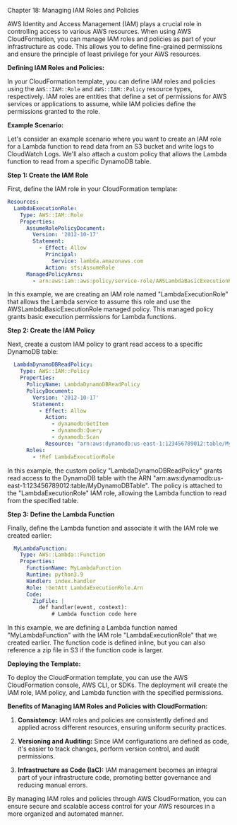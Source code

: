 Chapter 18: Managing IAM Roles and Policies

AWS Identity and Access Management (IAM) plays a crucial role in controlling access to various AWS resources. When using AWS CloudFormation, you can manage IAM roles and policies as part of your infrastructure as code. This allows you to define fine-grained permissions and ensure the principle of least privilege for your AWS resources.

**Defining IAM Roles and Policies:**

In your CloudFormation template, you can define IAM roles and policies using the `AWS::IAM::Role` and `AWS::IAM::Policy` resource types, respectively. IAM roles are entities that define a set of permissions for AWS services or applications to assume, while IAM policies define the permissions granted to the role.

**Example Scenario:**

Let's consider an example scenario where you want to create an IAM role for a Lambda function to read data from an S3 bucket and write logs to CloudWatch Logs. We'll also attach a custom policy that allows the Lambda function to read from a specific DynamoDB table.

**Step 1: Create the IAM Role**

First, define the IAM role in your CloudFormation template:

```yaml
Resources:
  LambdaExecutionRole:
    Type: AWS::IAM::Role
    Properties:
      AssumeRolePolicyDocument:
        Version: '2012-10-17'
        Statement:
          - Effect: Allow
            Principal:
              Service: lambda.amazonaws.com
            Action: sts:AssumeRole
      ManagedPolicyArns:
        - arn:aws:iam::aws:policy/service-role/AWSLambdaBasicExecutionRole
```

In this example, we are creating an IAM role named "LambdaExecutionRole" that allows the Lambda service to assume this role and use the AWSLambdaBasicExecutionRole managed policy. This managed policy grants basic execution permissions for Lambda functions.

**Step 2: Create the IAM Policy**

Next, create a custom IAM policy to grant read access to a specific DynamoDB table:

```yaml
  LambdaDynamoDBReadPolicy:
    Type: AWS::IAM::Policy
    Properties:
      PolicyName: LambdaDynamoDBReadPolicy
      PolicyDocument:
        Version: '2012-10-17'
        Statement:
          - Effect: Allow
            Action:
              - dynamodb:GetItem
              - dynamodb:Query
              - dynamodb:Scan
            Resource: "arn:aws:dynamodb:us-east-1:123456789012:table/MyDynamoDBTable"
      Roles:
        - !Ref LambdaExecutionRole
```

In this example, the custom policy "LambdaDynamoDBReadPolicy" grants read access to the DynamoDB table with the ARN "arn:aws:dynamodb:us-east-1:123456789012:table/MyDynamoDBTable". The policy is attached to the "LambdaExecutionRole" IAM role, allowing the Lambda function to read from the specified table.

**Step 3: Define the Lambda Function**

Finally, define the Lambda function and associate it with the IAM role we created earlier:

```yaml
  MyLambdaFunction:
    Type: AWS::Lambda::Function
    Properties:
      FunctionName: MyLambdaFunction
      Runtime: python3.9
      Handler: index.handler
      Role: !GetAtt LambdaExecutionRole.Arn
      Code:
        ZipFile: |
          def handler(event, context):
              # Lambda function code here
```

In this example, we are defining a Lambda function named "MyLambdaFunction" with the IAM role "LambdaExecutionRole" that we created earlier. The function code is defined inline, but you can also reference a zip file in S3 if the function code is larger.

**Deploying the Template:**

To deploy the CloudFormation template, you can use the AWS CloudFormation console, AWS CLI, or SDKs. The deployment will create the IAM role, IAM policy, and Lambda function with the specified permissions.

**Benefits of Managing IAM Roles and Policies with CloudFormation:**

1. **Consistency:** IAM roles and policies are consistently defined and applied across different resources, ensuring uniform security practices.

2. **Versioning and Auditing:** Since IAM configurations are defined as code, it's easier to track changes, perform version control, and audit permissions.

3. **Infrastructure as Code (IaC):** IAM management becomes an integral part of your infrastructure code, promoting better governance and reducing manual errors.

By managing IAM roles and policies through AWS CloudFormation, you can ensure secure and scalable access control for your AWS resources in a more organized and automated manner.